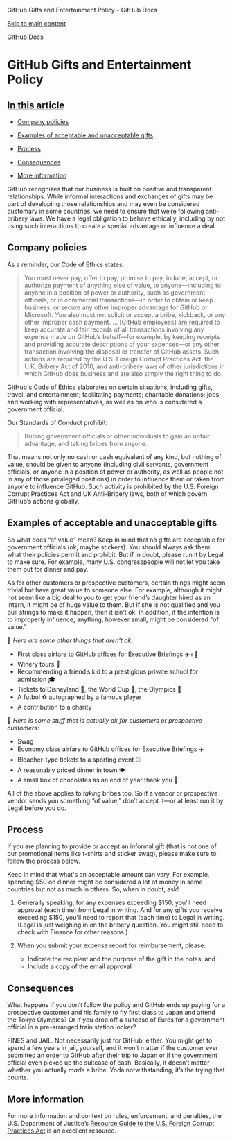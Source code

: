 GitHub Gifts and Entertainment Policy - GitHub Docs

[Skip to main content](#main-content)

[](/en)[GitHub Docs](/en)

GitHub Gifts and Entertainment Policy
==========

[In this article](/site-policy/github-company-policies/github-gifts-and-entertainment-policy#in-this-article)
----------

* [Company policies](#company-policies)

* [Examples of acceptable and unacceptable gifts](#examples-of-acceptable-and-unacceptable-gifts)

* [Process](#process)

* [Consequences](#consequences)

* [More information](#more-information)

GitHub recognizes that our business is built on positive and transparent relationships. While informal interactions and exchanges of gifts may be part of developing those relationships and may even be considered customary in some countries, we need to ensure that we’re following anti-bribery laws. We have a legal obligation to behave ethically, including by not using such interactions to create a special advantage or influence a deal.

[](#company-policies)Company policies
----------

As a reminder, our Code of Ethics states:

>
>
> You must never pay, offer to pay, promise to pay, induce, accept, or authorize payment of anything else of value, to anyone—including to anyone in a position of power or authority, such as government officials, or in commercial transactions—in order to obtain or keep business, or secure any other improper advantage for GitHub or Microsoft. You also must not solicit or accept a bribe, kickback, or any other improper cash payment. ... [GitHub employees] are required to keep accurate and fair records of all transactions involving any expense made on GitHub’s behalf—for example, by keeping receipts and providing accurate descriptions of your expenses—or any other transaction involving the disposal or transfer of GitHub assets. Such actions are required by the U.S. Foreign Corrupt Practices Act, the U.K. Bribery Act of 2010, and anti-bribery laws of other jurisdictions in which GitHub does business and are also simply the right thing to do.
>
>

GitHub's Code of Ethics elaborates on certain situations, including gifts, travel, and entertainment; facilitating payments; charitable donations; jobs; and working with representatives, as well as on who is considered a government official.

Our Standards of Conduct prohibit:

>
>
> Bribing government officials or other individuals to gain an unfair advantage, and taking bribes from anyone.
>
>

That means not only no cash or cash equivalent of any kind, but nothing of value, should be given to anyone (including civil servants, government officials, or anyone in a position of power or authority, as well as people not in any of those privileged positions) in order to influence them or taken from anyone to influence GitHub. Such activity is prohibited by the U.S. Foreign Corrupt Practices Act and UK Anti-Bribery laws, both of which govern GitHub’s actions globally.

[](#examples-of-acceptable-and-unacceptable-gifts)Examples of acceptable and unacceptable gifts
----------

So what does “of value” mean? Keep in mind that no gifts are acceptable for government officials (ok, maybe stickers). You should always ask them what their policies permit and prohibit. But if in doubt, please run it by Legal to make sure. For example, many U.S. congresspeople will not let you take them out for dinner and pay.

As for other customers or prospective customers, certain things might seem trivial but have great value to someone else. For example, although it might not seem like a big deal to you to get your friend’s daughter hired as an intern, it might be of huge value to them. But if she is not qualified and you pull strings to make it happen, then it isn't ok. In addition, if the intention is to improperly influence, anything, however small, might be considered "of value."

🙅 *Here are some other things that aren't ok:*

* First class airfare to GitHub offices for Executive Briefings ✈️+🍾
* Winery tours 🍷
* Recommending a friend’s kid to a prestigious private school for admission 🎓
* Tickets to Disneyland 👸, the World Cup 🥅, the Olympics 🏅
* A futbol ⚽️ autographed by a famous player
* A contribution to a charity

🙆 *Here is some stuff that is actually ok for customers or prospective customers:*

* Swag
* Economy class airfare to GitHub offices for Executive Briefings ✈️
* Bleacher-type tickets to a sporting event ⚾️
* A reasonably priced dinner in town 🍽
* A small box of chocolates as an end of year thank you 🍫

All of the above applies to *taking* bribes too. So if a vendor or prospective vendor sends you something “of value,” don’t accept it—or at least run it by Legal before you do.

[](#process)Process
----------

If you are planning to provide or accept an informal gift (that is not one of our promotional items like t-shirts and sticker swag), please make sure to follow the process below.

Keep in mind that what's an acceptable amount can vary. For example, spending $50 on dinner might be considered a lot of money in some countries but not as much in others. So, when in doubt, ask!

1. Generally speaking, for any expenses exceeding $150, you'll need approval (each time) from Legal in writing. And for any gifts you receive exceeding $150, you'll need to report that (each time) to Legal in writing. (Legal is just weighing in on the bribery question. You might still need to check with Finance for other reasons.)

2. When you submit your expense report for reimbursement, please:

   * Indicate the recipient and the purpose of the gift in the notes; and
   * Include a copy of the email approval

[](#consequences)Consequences
----------

What happens if you don’t follow the policy and GitHub ends up paying for a prospective customer and his family to fly first class to Japan and attend the Tokyo Olympics? Or if you drop off a suitcase of Euros for a government official in a pre-arranged train station locker?

FINES and JAIL. Not necessarily just for GitHub, either. You might get to spend a few years in jail, yourself, and it won’t matter if the customer ever submitted an order to GitHub after their trip to Japan or if the government official even picked up the suitcase of cash. Basically, it doesn’t matter whether you actually *made* a bribe. Yoda notwithstanding, it’s the trying that counts.

[](#more-information)More information
----------

For more information and context on rules, enforcement, and penalties, the U.S. Department of Justice’s [Resource Guide to the U.S. Foreign Corrupt Practices Act](https://www.justice.gov/sites/default/files/criminal-fraud/legacy/2015/01/16/guide.pdf) is an excellent resource.
